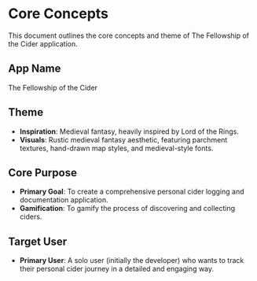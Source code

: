 # Core Concepts

This document outlines the core concepts and theme of The Fellowship of the Cider application.

## App Name

The Fellowship of the Cider

## Theme

*   **Inspiration**: Medieval fantasy, heavily inspired by Lord of the Rings.
*   **Visuals**: Rustic medieval fantasy aesthetic, featuring parchment textures, hand-drawn map styles, and medieval-style fonts.

## Core Purpose

*   **Primary Goal**: To create a comprehensive personal cider logging and documentation application.
*   **Gamification**: To gamify the process of discovering and collecting ciders.

## Target User

*   **Primary User**: A solo user (initially the developer) who wants to track their personal cider journey in a detailed and engaging way.
